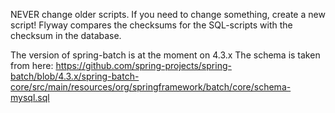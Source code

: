 NEVER change older scripts. If you need to change something, create a new script!
Flyway compares the checksums for the SQL-scripts with the checksum in the database.

The version of spring-batch is at the moment on 4.3.x
The schema is taken from here: https://github.com/spring-projects/spring-batch/blob/4.3.x/spring-batch-core/src/main/resources/org/springframework/batch/core/schema-mysql.sql